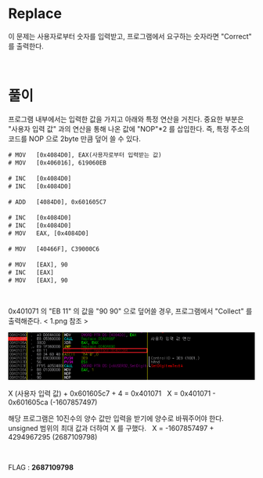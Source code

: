 
# Replace
이 문제는 사용자로부터 숫자를 입력받고, 프로그램에서 요구하는 숫자라면 "Correct" 를 출력한다.

&nbsp;
# 풀이

프로그램 내부에서는 입력한 값을 가지고 아래와 특정 연산을 거친다. 중요한 부분은 "사용자 입력 값" 과의 연산을 통해 나온 값에 "NOP"*2 를 삽입한다. 즉, 특정 주소의 코드를 NOP 으로 2byte 만큼 덮어 쓸 수 있다.

```asembly
# MOV	[0x4084D0], EAX(사용자로부터 입력받는 값)
# MOV	[0x406016], 619060EB

# INC	[0x4084D0]
# INC	[0x4084D0]

# ADD	[4084D0], 0x601605C7

# INC	[0x4084D0]
# INC	[0x4084D0]
# MOV	EAX, [0x4084D0]

# MOV	[40466F], C39000C6

# MOV   [EAX], 90
# INC   [EAX]
# MOV   [EAX], 90
```

&nbsp;

0x401071 의 "EB 11" 의 값을 "90 90" 으로 덮어쓸 경우, 프로그램에서 "Collect" 를 출력해준다. < 1.png 참조 >

![텍스트](1.png)

X (사용자 입력 값) + 0x601605c7 + 4 = 0x401071
&nbsp;
X = 0x401071 - 0x601605ca (-1607857497)

해당 프로그램은 10진수의 양수 값만 입력을 받기에 양수로 바꿔주어야 한다. unsigned 범위의 최대 값과 더하여 X 를 구했다.
&nbsp;
X = -1607857497 + 4294967295 (2687109798)

&nbsp;

FLAG : **2687109798**